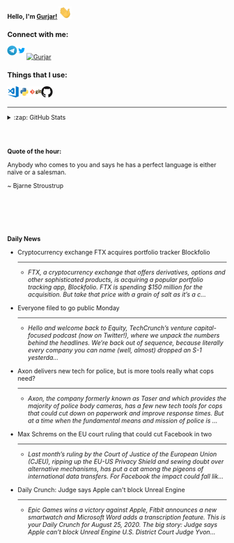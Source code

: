 #### Hello, I'm [Gurjar!](https://GurjarKing.github.io) <img src="https://raw.githubusercontent.com/ABSphreak/ABSphreak/master/gifs/Hi.gif" width="30px"></h2>


### Connect with me:

[<img align="left" alt="Gurjar | Telegram" width="22px" src="https://raw.githubusercontent.com/github/explore/80688e429a7d4ef2fca1e82350fe8e3517d3494d/topics/telegram/telegram.png" />][Telegram]
[<img align="left" alt="Gurjar | Twitter" width="22px" src="https://raw.githubusercontent.com/github/explore/80688e429a7d4ef2fca1e82350fe8e3517d3494d/topics/twitter/twitter.png" />][Twitter]

<br > <a href="https://github.com/GurjarKing"><img src="https://komarev.com/ghpvc/?username=GurjarKing" alt="Gurjar" /></a> <br />

<!-- <br >

![](https://visitor-badge.glitch.me/badge?page_id=GurjarKing)

<br /> -->

### Things that I use:

[<img align="left" alt="Visual Studio Code" width="26px" src="https://raw.githubusercontent.com/github/explore/80688e429a7d4ef2fca1e82350fe8e3517d3494d/topics/visual-studio-code/visual-studio-code.png" />][VSCode]
[<img align="left" alt="Python" width="26px" src="https://raw.githubusercontent.com/github/explore/80688e429a7d4ef2fca1e82350fe8e3517d3494d/topics/python/python.png" />][Python]
[<img align="left" alt="Git" width="26px" src="https://raw.githubusercontent.com/github/explore/80688e429a7d4ef2fca1e82350fe8e3517d3494d/topics/git/git.png" />][Git]
[<img align="left" alt="GitHub" width="26px" src="https://raw.githubusercontent.com/github/explore/78df643247d429f6cc873026c0622819ad797942/topics/github/github.png" />][Github]

<br />
<br />

---
<details>
  <summary>:zap: GitHub Stats</summary>

<img align="left" alt="Gurjar's Github Stats" src="https://github-readme-stats.vercel.app/api?username=GurjarKing&show_icons=true&hide_border=true&count_private=true&include_all_commit=true&theme=algolia" />

</details>

<!-- ### 🔔 My latest tweet
<a href="https://twitter.com/Gurjar_King43" target="_blank">
	<img src="https://github.com/GurjarKing/GurjarKing/raw/master/tweet.png" width="70%" align="center" alt="Click to view on Twitter" title="My latest tweet, as an image"/>
</a> -->
<br>

<pre>

</pre>

**Quote of the hour:**

Anybody who comes to you and says he has a perfect language is either naïve or a salesman.

~ Bjarne Stroustrup
<pre>

</pre>
<br>
<pre>


</pre>
<strong>Daily News</strong>
  
  - Cryptocurrency exchange FTX acquires portfolio tracker Blockfolio
     <hr/>
     
      - *FTX, a cryptocurrency exchange that offers derivatives, options and other sophisticated products, is acquiring a popular portfolio tracking app, Blockfolio. FTX is spending $150 million for the acquisition. But take that price with a grain of salt as it’s a c…*
     
  - Everyone filed to go public Monday
      <hr/>
      
      - *Hello and welcome back to Equity, TechCrunch’s venture capital-focused podcast (now on Twitter!), where we unpack the numbers behind the headlines. We’re back out of sequence, because literally every company you can name (well, almost) dropped an S-1 yesterda…*
      
  - Axon delivers new tech for police, but is more tools really what cops need?
      <hr/>
      
      - *Axon, the company formerly known as Taser and which provides the majority of police body cameras, has a few new tech tools for cops that could cut down on paperwork and improve response times. But at a time when the fundamental means and mission of police is …*
      
  - Max Schrems on the EU court ruling that could cut Facebook in two
      <hr/>
      
      - *Last month’s ruling by the Court of Justice of the European Union (CJEU), ripping up the EU-US Privacy Shield and sewing doubt over alternative mechanisms, has put a cat among the pigeons of international data transfers. For Facebook the impact could fall lik…*
       
  - Daily Crunch: Judge says Apple can't block Unreal Engine
      <hr/>
       
       - *Epic Games wins a victory against Apple, Fitbit announces a new smartwatch and Microsoft Word adds a transcription feature. This is your Daily Crunch for August 25, 2020. The big story: Judge says Apple can’t block Unreal Engine U.S. District Court Judge Yvon…*
      

<br />

[VSCode]: https://code.visualstudio.com/
[Python]: https://www.python.org/
[Git]: https://git-scm.com/
[Github]: https://github.com/
[Telegram]: https://t.me/Gurjar_King/
[Twitter]: https://twitter.com/Gurjar_King43/
